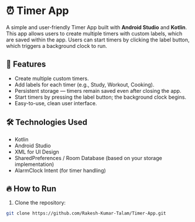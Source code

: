 # ⏰ Timer App

A simple and user-friendly Timer App built with **Android Studio** and **Kotlin**. This app allows users to create multiple timers with custom labels, which are saved within the app. Users can start timers by clicking the label button, which triggers a background clock to run.

## 🚀 Features

- Create multiple custom timers.
- Add labels for each timer (e.g., Study, Workout, Cooking).
- Persistent storage — timers remain saved even after closing the app.
- Start timers by pressing the label button; the background clock begins.
- Easy-to-use, clean user interface.

## 🛠️ Technologies Used

- Kotlin
- Android Studio
- XML for UI Design
- SharedPreferences / Room Database (based on your storage implementation)
- AlarmClock Intent (for timer handling)

## 🔥 How to Run

1. Clone the repository:

```bash
git clone https://github.com/Rakesh-Kumar-Talam/Timer-App.git

